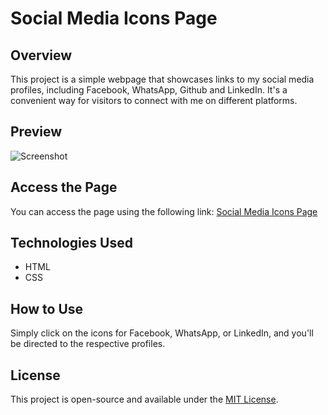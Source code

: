 # Social Media Icons Page

## Overview
This project is a simple webpage that showcases links to my social media profiles, including Facebook, WhatsApp, Github and LinkedIn. It's a convenient way for visitors to connect with me on different platforms.

## Preview
![Screenshot](![image](https://github.com/K7413dS433d/Social-media/assets/94473456/a4c5dc4e-9f3c-47ba-ab56-f66646eb9dd4)
)

## Access the Page
You can access the page using the following link: [Social Media Icons Page](https://k7413ds433d.github.io/Social-media/)

## Technologies Used
- HTML
- CSS

## How to Use
Simply click on the icons for Facebook, WhatsApp, or LinkedIn, and you'll be directed to the respective profiles.

## License
This project is open-source and available under the [MIT License](LICENSE).
